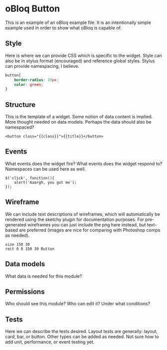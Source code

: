 # oBloq Button

This is an example of an oBloq example file. It is an intentionally simple example used in order to show what oBloq is capable of.

## Style

Here is where we can provide CSS which is specific to the widget. Style can also be in stylus format (encouraged) and reference global styles. Stylus can provide namespacing, I believe.

``` css
button{
    border-radius: 20px;
    color: green;
}
```

## Structure

This is the template of a widget. Some notion of data content is implied. More thought needed on data models. Perhaps the data should also be namespaced?

``` moustache
<button class="{{class}}">{{title}}</button>
```

## Events

What events does the widget fire? What events does the widget respond to? Namespaces can be used here as well.

```
$('click', function(){
    alert('Aaargh, you got me');
});
```

## Wireframe

We can include text descriptions of wireframes, which will automatically be rendered using the sketchy plugin for documentation purposes. For pre-generated wireframes you can just include the png here instead, but text-based are preferred (images are nice for comparing with Photoshop comps as needed).

``` sketch
size 150 30
rect 0 0 150 30 Button
```
    
## Data models

What data is needed for this module?

## Permissions

Who should see this module? Who can edit it? Under what conditions?

## Tests

Here we can describe the tests desired. Layout tests are generally: layout, card, bar, or button. Other types can be added as needed. Not sure how to add unit, performance, or event testing yet.
